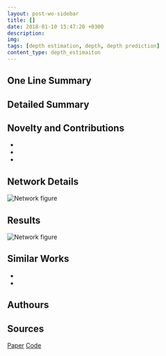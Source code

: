 ```yaml
---
layout: post-wo-sidebar
title: []
date: 2018-01-10 15:47:20 +0300
description: 
img: 
tags: [depth estimation, depth, depth prediction]
content_type: depth_estimaiton
---
```



## One Line Summary

## Detailed Summary



## Novelty and Contributions
* 
*
*


## Network Details
![Network figure]({{site.baseurl}}/assets/img/)



## Results
![Network figure]({{site.baseurl}}/assets/img/)



## Similar Works
*
*


## Authours

## Sources
[Paper]()
[Code]()
